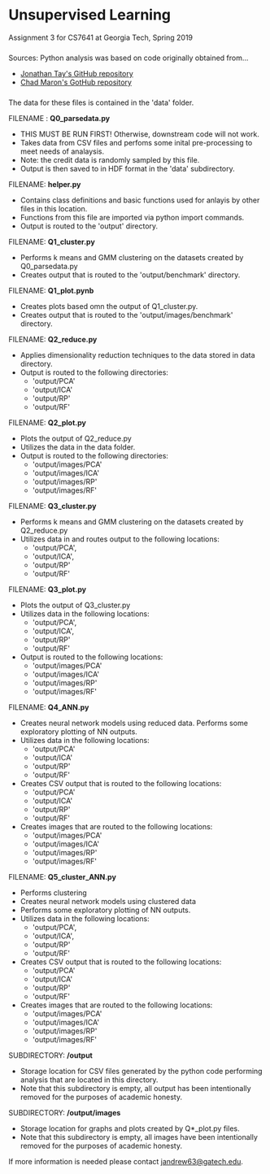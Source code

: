# Unsupervised Learning
Assignment 3 for CS7641 at Georgia Tech, Spring 2019

###
Sources:
Python analysis was based on code originally obtained from...
 - [Jonathan Tay's GitHub repository](https://github.com/JonathanTay/CS-7641-assignment-3) 
 - [Chad Maron's GotHub repository](https://github.com/cmaron/CS-7641-assignments/tree/master/assignment3)
###

The data for these files is contained in the 'data' folder. 

FILENAME : **Q0_parsedata.py**  
- THIS MUST BE RUN FIRST! Otherwise, downstream code will not work.  
- Takes data from CSV files and perfoms some inital pre-processing to meet needs of analaysis.  
- Note: the credit data is randomly sampled by this file.  
- Output is then saved to in HDF format in the 'data' subdirectory.  

FILENAME: **helper.py**
- Contains class definitions and basic functions used for anlayis by other files in this location.
- Functions from this file are imported via python import commands.
- Output is routed to the 'output' directory.  
  
FILENAME: **Q1_cluster.py**
- Performs k means and GMM clustering on the datasets created by Q0_parsedata.py
- Creates output that is routed to the 'output/benchmark' directory.  

FILENAME: **Q1_plot.pynb**
- Creates plots based omn the output of Q1_cluster.py.
- Creates output that is routed to the 'output/images/benchmark' directory.
    
FILENAME: **Q2_reduce.py**
- Applies dimensionality reduction techniques to the data stored in data directory.
- Output is routed to the following directories:
  - 'output/PCA'
  - 'output/ICA'
  - 'output/RP'
  - 'output/RF'  
  
FILENAME: **Q2_plot.py**
  * Plots the output of Q2_reduce.py
  * Utilizes the data in the data folder.
  * Output is routed to the following directories:
    - 'output/images/PCA' 
    - 'output/images/ICA' 
    - 'output/images/RP' 
    - 'output/images/RF' 


FILENAME: **Q3_cluster.py**
 - Performs k means and GMM clustering on the datasets created by Q2_reduce.py
 - Utilizes data in and routes output to the following locations:
   - 'output/PCA', 
   - 'output/ICA', 
   - 'output/RP'
   - 'output/RF'  
   

FILENAME: **Q3_plot.py**
- Plots the output of Q3_cluster.py
- Utilizes data in the following locations:
   - 'output/PCA', 
   - 'output/ICA', 
   - 'output/RP'
   - 'output/RF'
- Output is routed to the following locations:
  - 'output/images/PCA' 
  - 'output/images/ICA' 
  - 'output/images/RP' 
  - 'output/images/RF'  
  

FILENAME: **Q4_ANN.py**
- Creates neural network models using reduced data. Performs some exploratory plotting of NN outputs.
- Utilizes data in the following locations:
   - 'output/PCA'
   - 'output/ICA'
   - 'output/RP'
   - 'output/RF'
- Creates CSV output that is routed to the following locations:
  - 'output/PCA'
  - 'output/ICA'
  - 'output/RP'
  - 'output/RF'
- Creates images that are routed to the following locations:
  - 'output/images/PCA'
  - 'output/images/ICA'
  - 'output/images/RP'
  - 'output/images/RF'  
  

FILENAME: **Q5_cluster_ANN.py**
- Performs clustering 
- Creates neural network models using clustered data 
- Performs some exploratory plotting of NN outputs.
- Utilizes data in the following locations:
    - 'output/PCA', 
    - 'output/ICA', 
    - 'output/RP'
    - 'output/RF'
- Creates CSV output that is routed to the following locations:
    - 'output/PCA' 
    - 'output/ICA' 
    - 'output/RP' 
    - 'output/RF' 
- Creates images that are routed to the following locations:
    - 'output/images/PCA' 
    - 'output/images/ICA' 
    - 'output/images/RP' 
    - 'output/images/RF'  
    
SUBDIRECTORY: **/output** 
  - Storage location for CSV files generated by the python code performing analysis that are located in this directory. 
  - Note that this subdirectory is empty, all output has been intentionally removed for the purposes of academic honesty.  
  

SUBDIRECTORY: **/output/images**
  - Storage location for graphs and plots created by Q*_plot.py files. 
  - Note that this subdirectory is empty, all images have been intentionally removed for the purposes of academic honesty.  
  

If more information is needed please contact jandrew63@gatech.edu.


